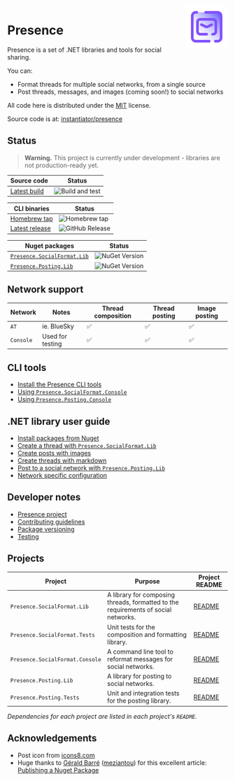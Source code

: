 <img src="images/icon.png" style="float: right;" />

# Presence

Presence is a set of .NET libraries and tools for social sharing.

You can:

- Format threads for multiple social networks, from a single source
- Post threads, messages, and images (coming soon!) to social networks

All code here is distributed under the [MIT](https://github.com/instantiator/presence/blob/main/LICENSE) license.

Source code is at: [instantiator/presence](https://github.com/instantiator/presence)

## Status

> **Warning.** This project is currently under development - libraries are not production-ready yet.

| Source code                                                                                            | Status                                                                                                                                              |
| ------------------------------------------------------------------------------------------------------ | --------------------------------------------------------------------------------------------------------------------------------------------------- |
| [Latest build](https://github.com/instantiator/presence/actions/workflows/on-push-build-and-test.yaml) | ![Build and test](https://img.shields.io/github/actions/workflow/status/instantiator/presence/on-push-build-and-test.yaml?label=Build%20and%20test) |

| CLI binaries                                                               | Status                                                                                                                                                                                                                             |
| -------------------------------------------------------------------------- | ---------------------------------------------------------------------------------------------------------------------------------------------------------------------------------------------------------------------------------- |
| [Homebrew tap](https://github.com/instantiator/homebrew-presence)          | ![Homebrew tap](https://img.shields.io/badge/dynamic/json.svg?url=https://raw.githubusercontent.com/instantiator/homebrew-presence/master/Info/presence-cli.json&query=$.versions.stable&label=instantiator/presence/presence-cli) |
| [Latest release](https://github.com/instantiator/presence/releases/latest) | ![GitHub Release](https://img.shields.io/github/v/release/instantiator/presence?include_prereleases&label=instantiator/presence:latest)                                                                                            |

| Nuget packages                                                                           | Status                                                                                                     |
| ---------------------------------------------------------------------------------------- | ---------------------------------------------------------------------------------------------------------- |
| [`Presence.SocialFormat.Lib`](https://www.nuget.org/packages/Presence.SocialFormat.Lib/) | ![NuGet Version](https://img.shields.io/nuget/v/Presence.SocialFormat.Lib?label=Presence.SocialFormat.Lib) |
| [`Presence.Posting.Lib`](https://www.nuget.org/packages/Presence.Posting.Lib/)           | ![NuGet Version](https://img.shields.io/nuget/v/Presence.Posting.Lib?label=Presence.Posting.Lib)           |

## Network support

| Network   | Notes            | Thread composition | Thread posting | Image posting |
| --------- | ---------------- | ------------------ | -------------- | ------------- |
| `AT`      | ie. BlueSky      | ✅                 | ✅             | ✅            |
| `Console` | Used for testing | ✅                 | ✅             | ✅            |

## CLI tools

- [Install the Presence CLI tools](cli/install-cli-tools.md)
- [Using `Presence.SocialFormat.Console`](cli/presence-social-format-console.md)
- [Using `Presence.Posting.Console`](cli/presence-posting-console.md)

## .NET library user guide

- [Install packages from Nuget](guides/install-packages.md)
- [Create a thread with `Presence.SocialFormat.Lib`](guides/create-thread.md)
- [Create posts with images](guides/create-images.md)
- [Create threads with markdown](guides/create-with-markdown.md)
- [Post to a social network with `Presence.Posting.Lib`](guides/send-post.md)
- [Network specific configuration](guides/network-specifics.md)

## Developer notes

- [Presence project](https://github.com/users/instantiator/projects/1/views/1)
- [Contributing guidelines](CONTRIBUTING.md)
- [Package versioning](dev-notes/package-versioning.md)
- [Testing](dev-notes/testing.md)

## Projects

| Project                         | Purpose                                                                            | Project README                                                                                       |
| ------------------------------- | ---------------------------------------------------------------------------------- | ---------------------------------------------------------------------------------------------------- |
| `Presence.SocialFormat.Lib`     | A library for composing threads, formatted to the requirements of social networks. | [README](https://github.com/instantiator/presence/blob/main/Presence.SocialFormat.Lib/README.md)     |
| `Presence.SocialFormat.Tests`   | Unit tests for the composition and formatting library.                             | [README](https://github.com/instantiator/presence/blob/main/Presence.SocialFormat.Tests/README.md)   |
| `Presence.SocialFormat.Console` | A command line tool to reformat messages for social networks.                      | [README](https://github.com/instantiator/presence/blob/main/Presence.SocialFormat.Console/README.md) |
| `Presence.Posting.Lib`          | A library for posting to social networks.                                          | [README](https://github.com/instantiator/presence/blob/main/Presence.Posting.Lib/README.md)          |
| `Presence.Posting.Tests`        | Unit and integration tests for the posting library.                                | [README](https://github.com/instantiator/presence/blob/main/Presence.Posting.Tests/README.md)        |

_Dependencies for each project are listed in each project's `README`._

## Acknowledgements

- Post icon from [icons8.com](https://icons8.com)
- Huge thanks to [Gérald Barré](https://bsky.app/profile/meziantou.net) ([meziantou](https://github.com/meziantou)) for this excellent article: [Publishing a Nuget Package](https://www.meziantou.net/publishing-a-nuget-package-following-best-practices-using-github.htm)
